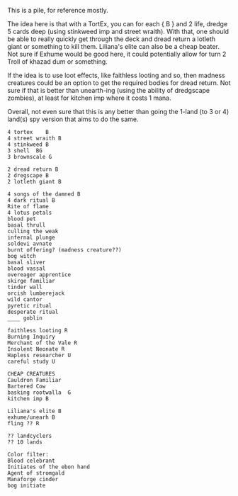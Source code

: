This is a pile, for reference mostly. 

The idea here is that with a TortEx, you can for each { B } and 2 life, dredge 5 cards deep (using stinkweed imp and street wraith). With that, one should be able to really quickly get through the deck and dread return a lotleth giant or something to kill them. Liliana's elite can also be a cheap beater. Not sure if Exhume would be good here, it could potentially allow for turn 2 Troll of khazad dum or something.

If the idea is to use loot effects, like faithless looting and so, then madness creatures could be an option to get the required bodies for dread return. Not sure if that is better than unearth-ing (using the ability of dredgscape zombies), at least for kitchen imp where it costs 1 mana.

Overall, not even sure that this is any better than going the 1-land (to 3 or 4) land(s) spy version that aims to do the same.

    4 tortex    B
    4 street wraith B
    4 stinkweed B
    3 shell  BG
    3 brownscale G

    2 dread return B
    2 dregscape B
    2 lotleth giant B

    4 songs of the damned B
    4 dark ritual B
    Rite of flame
    4 lotus petals
    blood pet
    basal thrull
    culling the weak
    infernal plunge
    soldevi avnate
    burnt offering? (madness creature??)
    bog witch
    basal sliver
    blood vassal
    overeager apprentice
    skirge familiar
    tinder wall
    orcish lumberejack
    wild cantor
    pyretic ritual 
    desperate ritual
    ____ goblin

    faithless looting R
    Burning Inquiry
    Merchant of the Vale R
    Insolent Neonate R
    Hapless researcher U
    careful study U

    CHEAP CREATURES
    Cauldron Familiar
    Bartered Cow
    basking rootwalla  G
    kitchen imp B

    Liliana's elite B
    exhume/unearh B
    fling ?? R

    ?? landcyclers
    ?? 10 lands

    Color filter:
    Blood celebrant
    Initiates of the ebon hand
    Agent of stromgald
    Manaforge cinder
    bog initiate